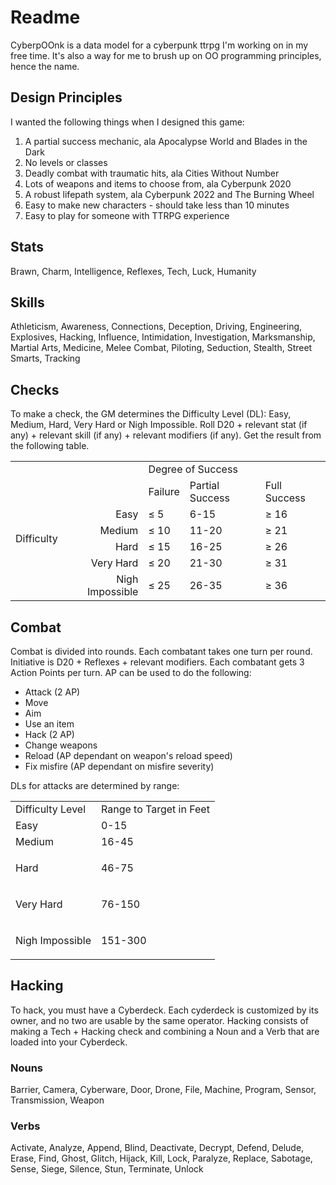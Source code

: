 # Readme

CyberpOOnk is a data model for a cyberpunk ttrpg I'm working on in my free time. It's also a way for me to brush up on OO programming principles, hence the name.

## Design Principles

I wanted the following things when I designed this game:

1. A partial success mechanic, ala Apocalypse World and Blades in the Dark
2. No levels or classes
3. Deadly combat with traumatic hits, ala Cities Without Number
4. Lots of weapons and items to choose from, ala Cyberpunk 2020
5. A robust lifepath system, ala Cyberpunk 2022 and The Burning Wheel
6. Easy to make new characters - should take less than 10 minutes
7. Easy to play for someone with TTRPG experience

## Stats

Brawn, Charm, Intelligence, Reflexes, Tech, Luck, Humanity

## Skills

Athleticism, Awareness, Connections, Deception, Driving, Engineering, Explosives, Hacking, Influence, Intimidation, Investigation, Marksmanship, Martial Arts, Medicine, Melee Combat, Piloting, Seduction, Stealth, Street Smarts, Tracking

## Checks

To make a check, the GM determines the Difficulty Level (DL): Easy, Medium, Hard, Very Hard or Nigh Impossible. Roll D20 + relevant stat (if any) + relevant skill (if any) + relevant modifiers (if any). Get the result from the following table.

<table>
<tbody>
<tr>
<td colspan="2"></td>
<td colspan="3">Degree of Success</td>
</tr>
<tr>
<td rowspan="6">Difficulty</td>
<td></td>
<td>Failure</td>
<td>Partial Success</td>
<td>Full Success</td>
</tr>
<tr>
<td style='text-align:right; vertical-align:middle'>Easy</td>
<td>&le; 5</td>
<td>6-15</td>
<td>&ge; 16</td>
</tr>
<tr>
<td style='text-align:right; vertical-align:middle'>Medium</td>
<td>&le; 10</td>
<td>11-20</td>
<td>&ge; 21</td>
</tr>
<tr>
<td style='text-align:right; vertical-align:middle'>Hard</td>
<td>&le; 15</td>
<td>16-25</td>
<td>&ge; 26</td>
</tr>
<tr>
<td style='text-align:right; vertical-align:middle'>Very Hard</td>
<td>&le; 20</td>
<td>21-30</td>
<td>&ge; 31</td>
</tr>
<tr>
<td style='text-align:right; vertical-align:middle'>Nigh Impossible</td>
<td>&le; 25</td>
<td>26-35</td>
<td>&ge; 36</td>
</tr>
</tbody>
</table>

## Combat

Combat is divided into rounds. Each combatant takes one turn per round. Initiative is D20 + Reflexes + relevant modifiers. Each combatant gets 3 Action Points per turn. AP can be used to do the following:

- Attack (2 AP)
- Move
- Aim
- Use an item
- Hack (2 AP)
- Change weapons
- Reload (AP dependant on weapon's reload speed)
- Fix misfire (AP dependant on misfire severity)

DLs for attacks are determined by range:

<table>
<tbody>
<tr>
<td>Difficulty Level</td>
<td>Range to Target in Feet</td>
</tr>
<tr>
<td>Easy</td>
<td>0-15</td>
</tr>
<tr>
<td>Medium</td>
<td>16-45</td>
</tr>
<tr>
<td>Hard</td>
<td>
<p>46-75</p>
</td>
</tr>
<tr>
<td>Very Hard</td>
<td>
<p>76-150</p>
</td>
</tr>
<tr>
<td>Nigh Impossible</td>
<td>
<p>151-300</p>
</td>
</tr>
</tbody>
</table>

## Hacking

To hack, you must have a Cyberdeck. Each cyderdeck is customized by its owner, and no two are usable by the same operator. Hacking consists of making a Tech + Hacking check and combining a Noun and a Verb that are loaded into your Cyberdeck.

### Nouns

Barrier, Camera, Cyberware, Door, Drone, File, Machine, Program, Sensor, Transmission, Weapon

### Verbs

Activate, Analyze, Append, Blind, Deactivate, Decrypt, Defend, Delude, Erase, Find, Ghost, Glitch, Hijack, Kill, Lock, Paralyze, Replace, Sabotage, Sense, Siege, Silence, Stun, Terminate, Unlock
